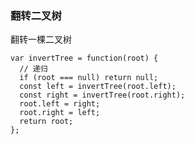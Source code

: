 <!--
 * @Author: 月魂
 * @Date: 2021-04-23 21:44:43
 * @LastEditTime: 2021-04-23 21:45:14
 * @LastEditors: 月魂
 * @Description: 
 * @FilePath: \leetcode-per-day\day107.md
-->
### 翻转二叉树
翻转一棵二叉树

```
var invertTree = function(root) {
  // 递归
  if (root === null) return null;
  const left = invertTree(root.left);
  const right = invertTree(root.right);
  root.left = right;
  root.right = left;
  return root;
};
```
